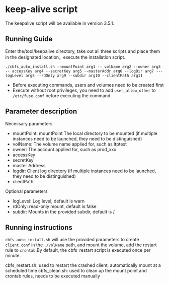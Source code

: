 # keep-alive script
The keepalive script will be available in version 3.5.1.

## Running Guide
Enter the/tool/keepalive directory, take out all three scripts and place them in the designated location，execute the installation script.
```
./cbfs_auto_install.sh --mountPoint arg1 -- volName arg2 --owner arg3 -- accessKey arg4 --secretKey arg5 --masterAddr arg6 --logDir arg7 ---logLevel arg8 --rdOnly arg9 --subdir arg10 --clientPath arg11
```

* Before executing commands, users and volumes need to be created first
* Execute without root privileges, you need to add `user_allow_other` to `/etc/fuse.conf` before executing the command

## Parameter description
Necessary parameters
* mountPoint: mountPoint The local directory to be mounted (if multiple instances need to be launched, they need to be distinguished)
* volName: The volume name applied for, such as ltptest
* owner: The account applied for, such as prod_xxx
* accessKey
* secretKey
* master Address
* logdir: Client log directory (if multiple instances need to be launched, they need to be distinguished)
* clientPath

Optional parameters
* logLevel: Log level, default is warn
* rdOnly: read-only mount, default is false
* subdir: Mounts in the provided subdir, default is /

## Running instructions
`cbfs_auto_install.sh` will use the provided parameters to create `client.conf` in the `./volName` path, and mount the volume, add the restart rule to `crontab`.By default, the cbfs_restart script is executed once per minute.

cbfs_restart.sh: used to restart the crashed client, automatically mount at a scheduled time
cbfs_clean.sh: used to clean up the mount point and crontab rules, needs to be executed manually